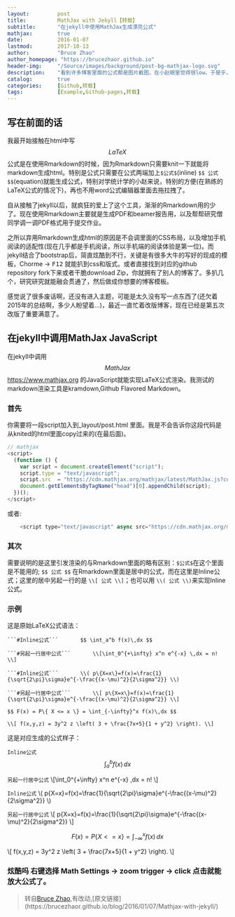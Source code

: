 ```yaml
---
layout:         post
title:          MathJax with Jekyll【转载】
subtitle:       "在jekyll中使用MathJax生成漂亮公式"
mathjax:        true
date:           2016-01-07
lastmod:        2017-10-13
author:         "Bruce Zhao"
author_homepage: "https://brucezhaor.github.io"
header-img:     "/Source/images/background/post-bg-mathjax-logo.svg"
description:    "看到许多博客里面的公式都是图片截图，在小赵眼里觉得很low。于是乎，小赵就开始寻找在jekyll中生成漂亮公式的方法- MathJax"
catalog:        true
categories:     [Github,转载]
tags:           [Example,Github-pages,转载]
---
```



## 写在前面的话

我最开始接触在html中写$$LaTeX$$公式是在使用Rmarkdown的时候，因为Rmarkdown只需要knit一下就能将markdown生成html。特别是公式只需要在公式两端加上`$公式$`(inline) `$$ 公式 $$`(equation)就能生成公式，特别对学统计学的小赵来说，特别的方便(在熟练的LaTeX公式的情况下)，再也不用word公式编辑器里面去拖拉拽了。

自从接触了jekyll以后，就疯狂的爱上了这个工具，渐渐的Rmarkdown用的少了。现在使用Rmarkdown主要就是生成PDF和beamer报告用，以及帮帮研究僧同学调一调PDF格式用于提交作业。

之所以弃用Rmarkdown生成html的原因是不会调里面的CSS布局，以及增加手机阅读的适配性(现在几乎都是手机阅读，所以手机端的阅读体验是第一位)。而jekyll结合了bootstrap后，简直炫酷到不行，关键是有很多大牛的写好的现成的模板，Chorme -> <kbd>F12</kbd> 就能扒到css和版式。或者直接找到对应的github repository fork下来或者干脆download Zip，你就拥有了别人的博客了。多扒几个，研究研究就能融会贯通了，然后做成你想要的博客模板。

感觉说了很多废话啊，还没有进入主题，可能是太久没有写一点东西了(还欠着2015年的总结啊，多少人盼望着...)，最近一直忙着改版博客，现在已经是第五次改版了重要满意了。

## 在jekyll中调用MathJax JavaScript

在jekyll中调用$$MathJax$$ <https://www.mathjax.org> 的JavaScript就能实现LaTeX公式渲染。我测试的markdown渲染工具是kramdown,Github Flavored Markdown。

### 首先

你需要将一段script加入到_layout/post.html 里面。我是不会告诉你这段代码是从knited的html里面copy过来的(在最后面)。

```javascript
// mathjax 
<script>
  (function () {
    var script = document.createElement("script");
    script.type = "text/javascript";
    script.src  = "https://cdn.mathjax.org/mathjax/latest/MathJax.js?config=TeX-AMS-MML_HTMLorMML";
    document.getElementsByTagName("head")[0].appendChild(script);
  })();
</script>
```

或者:

```javascript
    <script type="text/javascript" async src="https://cdn.mathjax.org/mathjax/latest/MathJax.js?config=TeX-AMS_CHTML"></script>
```


### 其次

需要说明的是这里引发渲染的与Rmarkdown里面的略有区别：`$公式$`在这个里面是不能用的; `$$ 公式 $$` 在Rmarkdown里面是居中的公式，而在这里是Inline公式；这里的居中另起一行的是 `\\[ 公式 \\]`；也可以用 `\\( 公式 \\)`来实现Inline公式。

### 示例

这是原始LaTeX公式语法：

```
```#Inline公式```       $$ \int_a^b f(x)\,dx $$ 

```#另起一行居中公式```       \\[\int_0^{+\infty} x^n e^{-x} \,dx = n! \\]  

```#Inline公式```       \\( p\{X=x\}=f(x)=\frac{1}{\sqrt{2\pi}\sigma}e^{-\frac{(x-\mu)^2}{2\sigma^2}} \\)  

```#另起一行居中公式```       \\[ p\{X=x\}=f(x)=\frac{1}{\sqrt{2\pi}\sigma}e^{-\frac{(x-\mu)^2}{2\sigma^2}} \\]  

$$ F(x) = P\{ X <= x \} = \int_{-\infty}^x f(x)\,dx $$

\\[ f(x,y,z) = 3y^2 z \left( 3 + \frac{7x+5}{1 + y^2} \right). \\]
```


这是对应生成的公式样子：

```Inline公式```       $$ \int_a^b f(x)\,dx $$ 

```另起一行居中公式```       \\[\int_0^{+\infty} x^n e^{-x} \,dx = n! \\]  

```Inline公式```       \\( p\{X=x\}=f(x)=\frac{1}{\sqrt{2\pi}\sigma}e^{-\frac{(x-\mu)^2}{2\sigma^2}} \\)  

```另起一行居中公式```       \\[ p\{X=x\}=f(x)=\frac{1}{\sqrt{2\pi}\sigma}e^{-\frac{(x-\mu)^2}{2\sigma^2}} \\]  

$$ F(x) = P\{ X <= x \} = \int_{-\infty}^x f(x)\,dx $$

\\[ f(x,y,z) = 3y^2 z \left( 3 + \frac{7x+5}{1 + y^2} \right). \\]

### **炫酷吗** 右键选择 Math Settings -> zoom trigger -> click 点击就能放大公式了。

> 转自[Bruce Zhao]("https://brucezhaor.github.io"),有改动,[原文链接](https://brucezhaor.github.io/blog/2016/01/07/Mathjax-with-jekyll/)




